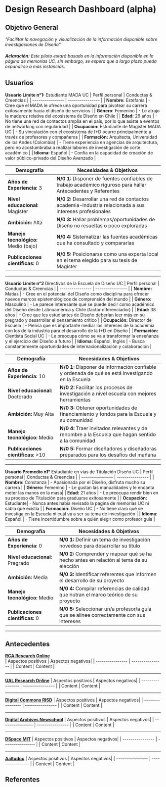 # **Design Research Dashboard (alpha)**
## **Objetivo General**  
*"Facilitar la navegación y visualización de la información disponible sobre investigaciones de Diseño"*  
###### **Aclaración:** Este piloto estará basado en la información disponible en la página de memorias UC, sin embargo, se espera que a largo plazo pueda expandirse a más instancias.  
## **Usuarios**  
**Usuario Límite n°1:** Estudiante MADA UC 
| Perfil personal | Conductas & Creencias |
| ---------------- | ---------------- | 
| **Nombre:** Estefanía | - Cree que el MADA le ofrece una oportunidad para pivotear su carrera exitosamente hacia el diseño de servicios |
| **Género:** Femenino | - Le atrajo la madurez relativa del ecosistema de Diseño en Chile |
| **Edad:** 26 años | - No tiene una red de contactos amplia en el país, por lo que asiste a eventos de networking con regularidad |
| **Ocupación:** Estudiante de Magíster MADA UC | - Su vinculación con el ecosistema de I+D ocurre principalmente a través de profesores y compañeros |
| **Formación:** Arquitecta, Universidad de los Andes (Colombia) | - Tiene experiencia en agencias de arquitectura, pero no acostumbraba a realizar labores de investigación de corte académico |
| **Idioma:** Español | - Confía en la capacidad de creación de valor público-privado del Diseño Avanzado |

| Demografía | Necesidades & Objetivos |
| ---------------- | ---------------- |
| **Años de Experiencia:** 3 | **N/0 1:** Disponer de fuentes confiables de trabajo académico riguroso para hallar Antecedentes y Referentes|
| **Nivel educacional:** Magíster | **N/0 2:** Desarrollar una red de contactos academia-industria relacionada a sus intereses profesionales|
| **Ambición:** Alta | **N/0 3:** Hallar problemas/oportunidades de Diseño no resueltas o poco exploradas|
| **Manejo tecnológico:** Medio (bajo) | **N/0 4:** Sistematizar las fuentes académicas que ha consultado y compararlas|
| **Publicaciones científicas:** 0 | **N/0 5:** Posicionarse como una experta local en el tema elegido para su tesis de Magíster|
****
**Usuario Límite n°2** Directivos de la Escuela de Diseño UC 
| Perfil personal | Conductas & Creencias |
| ---------------- | ---------------- | 
| **Nombre:** Matías | - Cree en el potencial del Diseño como disciplina para ofrecer nuevos marcos epistemológicos de comprensión del mundo |
| **Género:** Masculino | - Le parece interesante qué se puede decir como académico del Diseño desde Latinoamérica y Chile (factor diferenciador) |
| **Edad:** 38 años | - Cree que les estudiantes de Diseño deberían leer más en su pregrado y desarrollar el pensamiento crítico |
| **Ocupación:** Director de Escuela | - Piensa que es importante mediar los intereses de la academia con los de la industria para el desarrollo de la I+D en Diseño |
| **Formación:** Cientista Social UC | - Le preocupa cómo se va a transformar la enseñanza y el ejercicio del Diseño a futuro |
| **Idioma:** Español, Inglés | - Busca constantemente oportunidades de internacionalización y colaboración |

| Demografía | Necesidades & Objetivos |
| ---------------- | ---------------- |
| **Años de Experiencia:** 10 | **N/0 1:** Disponer de información confiable y ordenada de qué se está investigando en la Escuela |
| **Nivel educacional:** Doctorado | **N/0 2:** Facilitar los procesos de investigación a nivel escuela con mejores herramientas |
| **Ambición:** Muy Alta | **N/0 3:** Obtener oportunidades de financiamiento y fondos para la Escuela y su comunidad |
| **Manejo tecnológico:** Medio | **N/0 4:** Traer invitados relevantes y de renombre a la Escuela que hagan sentido a la comunidad |
| **Publicaciones científicas:** >10 | **N/0 5:** Formar diseñadores y diseñadoras preparados para los desafíos del mañana |
----
**Usuario Premedio n1°** Estudiante en vías de Titulación Diseño UC 
| Perfil personal | Conductas & Creencias |
| ---------------- | ---------------- | 
| **Nombre:** Constanza | - Apasionada por el Diseño, disfruta mucho su carrera |
| **Género:** Femenino | - Le gustan las manualidades y le encanta meter las manos en la masa|
| **Edad:** 21 años | - Le preocupa rendir bien en su proceso de Titulación para graduarse exitosamente |
| **Ocupación:** Estudiante| - Nunca antes había revisado la página de memorias UC ni sabía que existía |
| **Formación:** Diseño UC | - No tiene claro qué se investiga en la Escuela ni cuál va a ser su tema de investigación |
| **Idioma:** Español | -  Tiene incertidumbre sobre a quién elegir como profesor guía |

| Demografía | Necesidades & Objetivos |
| ---------------- | ---------------- |
| **Años de Experiencia:** 0 | **N/0 1:** Definir un tema de investigación novedoso para desarrollar su título |
| **Nivel educacional:** Pregrado | **N/0 2:** Comprender y mapear qué se ha hecho antes en relación al tema de su elección |
| **Ambición:** Media | **N/0 3:** Identificar referentes que informen el desarrollo de su proyecto |
| **Manejo tecnológico:** Medio | **N/0 4:** Compilar referencias de calidad que nutran el marco teórico de su proyecto |
| **Publicaciones científicas:** 0 | **N/0 5:** Seleccionar un/a profesor/a guía que se alinee correctamente con sus intereses |
----
## **Antecedentes**  
[**RCA Research Online** ](https://researchonline.rca.ac.uk/)  
| Aspectos positivos | Aspectos negativos|
| ---------------- | ---------------- |
| Content | Content |
****
[**UAL Research Online**](https://ualresearchonline.arts.ac.uk/)
| Aspectos positivos | Aspectos negativos|
| ---------------- | ---------------- |
| Content | Content |
****
[**Digital Commons RISD**](https://digitalcommons.risd.edu/)
| Aspectos positivos | Aspectos negativos|
| ---------------- | ---------------- |
| Content | Content |
****
[**Digital Archives Newschool**](https://digital.archives.newschool.edu/)
| Aspectos positivos | Aspectos negativos|
| ---------------- | ---------------- |
| Content | Content |
****
[**DSpace MIT**](https://dspace.mit.edu/)
| Aspectos positivos | Aspectos negativos|
| ---------------- | ---------------- |
| Content | Content |
****
[**Aaltodoc**](https://aaltodoc.aalto.fi/)
| Aspectos positivos | Aspectos negativos|
| ---------------- | ---------------- |
| Content | Content |
## **Referentes**
